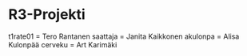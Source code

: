 # R3-Projekti

t1rate01 = Tero Rantanen
saattaja = Janita Kaikkonen
akulonpa = Alisa Kulonpää
cerveku = Art Karimäki
